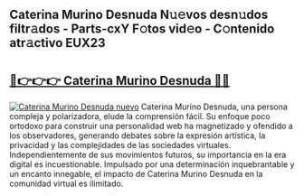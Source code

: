 ## Caterina Murino Desnuda N𝚞𝚎vos desn𝚞dos filtr𝚊dos - Parts-cxY F𝚘tos vid𝚎o - C𝚘ntenido atr𝚊ctivo EUX23

# <h2><a href="http://mb6ccsh.tromn.icu/?c=Caterina+Murino+Desnuda">🔗👉👉👉 Caterina Murino Desnuda 🔗🔗</a></h2>

[![Caterina Murino Desnuda nuevo](https://i.imgur.com/pEAQMta.gif)](http://mb6ccsh.tromn.icu/?c=Caterina+Murino+Desnuda)
Caterina Murino Desnuda, una persona compleja y polarizadora, elude la comprensión fácil. Su enfoque poco ortodoxo para construir una personalidad web ha magnetizado y ofendido a los observadores, generando debates sobre la expresión artística, la privacidad y las complejidades de las sociedades virtuales. Independientemente de sus movimientos futuros, su importancia en la era digital es incuestionable. Impulsado por una determinación inquebrantable y un encanto innegable, el impacto de Caterina Murino Desnuda en la comunidad virtual es ilimitado.
